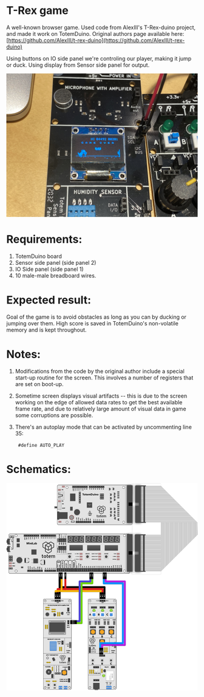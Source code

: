 # T-Rex game

A well-known browser game. Used code from AlexIII's T-Rex-duino project, and made it work on TotemDuino. Original authors page available here: [https://github.com/AlexIII/t-rex-duino](https://github.com/AlexIII/t-rex-duino)

Using buttons on IO side panel we're controling our player, making it jump or duck. Using display from Sensor side panel for output.

![Game screenshot](screenshot.jpeg)

# Requirements:
1. TotemDuino board
2. Sensor side panel (side panel 2)
3. IO Side panel (side panel 1)
3. 10 male-male breadboard wires.

# Expected result:
Goal of the game is to avoid obstacles as long as you can by ducking or jumping over them. High score is saved in TotemDuino's non-volatile memory and is kept throughout.

# Notes:
1. Modifications from the code by the original author include a special start-up routine for the screen. This involves a number of registers that are set on boot-up.
2. Sometime screen displays visual artifacts -- this is due to the screen working on the edge of allowed data rates to get the best available frame rate, and due to relatively large amount of visual data in game some corruptions are possible.
3. There's an autoplay mode that can be activated by uncommenting line 35:

        #define AUTO_PLAY 
        
# Schematics:
![Schematics for sound alarm](schematics.png)

